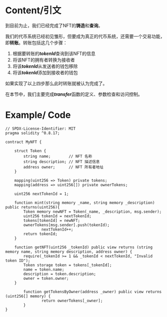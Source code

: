 # Content/引文

到目前为止，我们已经完成了NFT的**铸造**和**查询**。

我们的代币系统已经初见雏形，但要成为真正的代币系统，还需要一个交易功能，即**转账**。转账包括这几个步骤：

1. 根据要转账的***tokenId***查询到该NFT的信息
2. 将该NFT的拥有者转换为接收者
3. 将该***tokenId***从发送者的钱包移除
4. 将该***tokenId***添加到接收者的钱包

如果实现了以上四步那么此时转账就被认为完成了。

在本节中，我们主要完成***transfer***函数的定义、参数检查和访问控制。
# Example/ Code
```
// SPDX-License-Identifier: MIT
pragma solidity ^0.8.17;

contract MyNFT {
    
    struct Token {
        string name;        // NFT 名称
        string description; // NFT 描述信息
        address owner;      // NFT 所有者地址
    }
    
    mapping(uint256 => Token) private tokens;
    mapping(address => uint256[]) private ownerTokens;

    uint256 nextTokenId = 1;
    
    function mint(string memory _name, string memory _description) public returns(uint256){ 
        Token memory newNFT = Token(_name, _description, msg.sender);
        uint256 tokenId = nextTokenId;
        tokens[tokenId] = newNFT;
        ownerTokens[msg.sender].push(tokenId);
				nextTokenId++;
        return tokenId;
    }

    function getNFT(uint256 _tokenId) public view returns (string memory name, string memory description, address owner) {
        require(_tokenId >= 1 && _tokenId < nextTokenId, "Invalid token ID");
        Token storage token = tokens[_tokenId];
        name = token.name;
        description = token.description;
        owner = token.owner;
    }

		function getTokensByOwner(address _owner) public view returns (uint256[] memory) {
				return ownerTokens[_owner];
		}
}
```